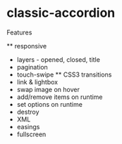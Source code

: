 classic-accordion
=================

Features

** responsive
* layers - opened, closed, title
* pagination
* touch-swipe
** CSS3 transitions
* link & lightbox
* swap image on hover
* add/remove items on runtime
* set options on runtime
* destroy
* XML
* easings
* fullscreen